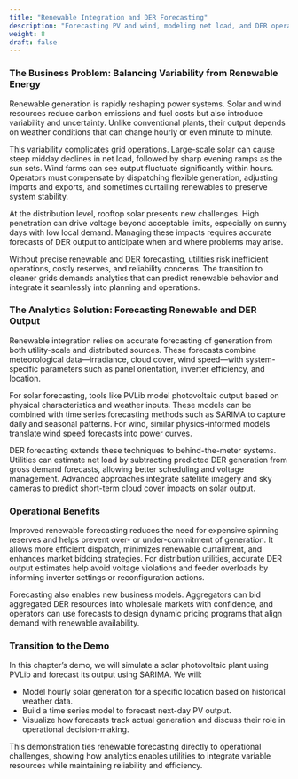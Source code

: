 ```yaml
---
title: "Renewable Integration and DER Forecasting"
description: "Forecasting PV and wind, modeling net load, and DER operational impacts."
weight: 8
draft: false
---
```

### The Business Problem: Balancing Variability from Renewable Energy

Renewable generation is rapidly reshaping power systems. Solar and wind resources reduce carbon emissions and fuel costs but also introduce variability and uncertainty. Unlike conventional plants, their output depends on weather conditions that can change hourly or even minute to minute.

This variability complicates grid operations. Large-scale solar can cause steep midday declines in net load, followed by sharp evening ramps as the sun sets. Wind farms can see output fluctuate significantly within hours. Operators must compensate by dispatching flexible generation, adjusting imports and exports, and sometimes curtailing renewables to preserve system stability.

At the distribution level, rooftop solar presents new challenges. High penetration can drive voltage beyond acceptable limits, especially on sunny days with low local demand. Managing these impacts requires accurate forecasts of DER output to anticipate when and where problems may arise.

Without precise renewable and DER forecasting, utilities risk inefficient operations, costly reserves, and reliability concerns. The transition to cleaner grids demands analytics that can predict renewable behavior and integrate it seamlessly into planning and operations.

### The Analytics Solution: Forecasting Renewable and DER Output

Renewable integration relies on accurate forecasting of generation from both utility-scale and distributed sources. These forecasts combine meteorological data—irradiance, cloud cover, wind speed—with system-specific parameters such as panel orientation, inverter efficiency, and location.

For solar forecasting, tools like PVLib model photovoltaic output based on physical characteristics and weather inputs. These models can be combined with time series forecasting methods such as SARIMA to capture daily and seasonal patterns. For wind, similar physics-informed models translate wind speed forecasts into power curves.

DER forecasting extends these techniques to behind-the-meter systems. Utilities can estimate net load by subtracting predicted DER generation from gross demand forecasts, allowing better scheduling and voltage management. Advanced approaches integrate satellite imagery and sky cameras to predict short-term cloud cover impacts on solar output.

### Operational Benefits

Improved renewable forecasting reduces the need for expensive spinning reserves and helps prevent over- or under-commitment of generation. It allows more efficient dispatch, minimizes renewable curtailment, and enhances market bidding strategies. For distribution utilities, accurate DER output estimates help avoid voltage violations and feeder overloads by informing inverter settings or reconfiguration actions.

Forecasting also enables new business models. Aggregators can bid aggregated DER resources into wholesale markets with confidence, and operators can use forecasts to design dynamic pricing programs that align demand with renewable availability.

### Transition to the Demo

In this chapter’s demo, we will simulate a solar photovoltaic plant using PVLib and forecast its output using SARIMA. We will:

* Model hourly solar generation for a specific location based on historical weather data.
* Build a time series model to forecast next-day PV output.
* Visualize how forecasts track actual generation and discuss their role in operational decision-making.

This demonstration ties renewable forecasting directly to operational challenges, showing how analytics enables utilities to integrate variable resources while maintaining reliability and efficiency.

